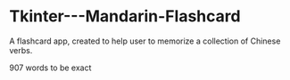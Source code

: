 # Tkinter---Mandarin-Flashcard
A flashcard app, created to help user to memorize a collection of  Chinese verbs.

907 words to be exact